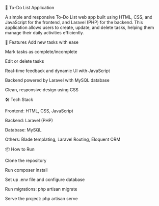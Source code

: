 📝 To-Do List Application


A simple and responsive To-Do List web app built using HTML, CSS, and JavaScript for the frontend, and Laravel (PHP) for the backend. This application allows users to create, update, and delete tasks, helping them manage their daily activities efficiently.

🔧 Features
Add new tasks with ease

Mark tasks as complete/incomplete

Edit or delete tasks

Real-time feedback and dynamic UI with JavaScript

Backend powered by Laravel with MySQL database

Clean, responsive design using CSS

🛠️ Tech Stack

Frontend: HTML, CSS, JavaScript

Backend: Laravel (PHP)

Database: MySQL

Others: Blade templating, Laravel Routing, Eloquent ORM

📦 How to Run

Clone the repository

Run composer install

Set up .env file and configure database

Run migrations: php artisan migrate

Serve the project: php artisan serve
